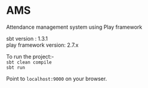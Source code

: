 # AMS
Attendance management system using Play framework

sbt version : 1.3.1  
play framework version: 2.7.x

To run the project:-  
``sbt clean compile``  
``sbt run``  

Point to ``localhost:9000`` on your browser.
